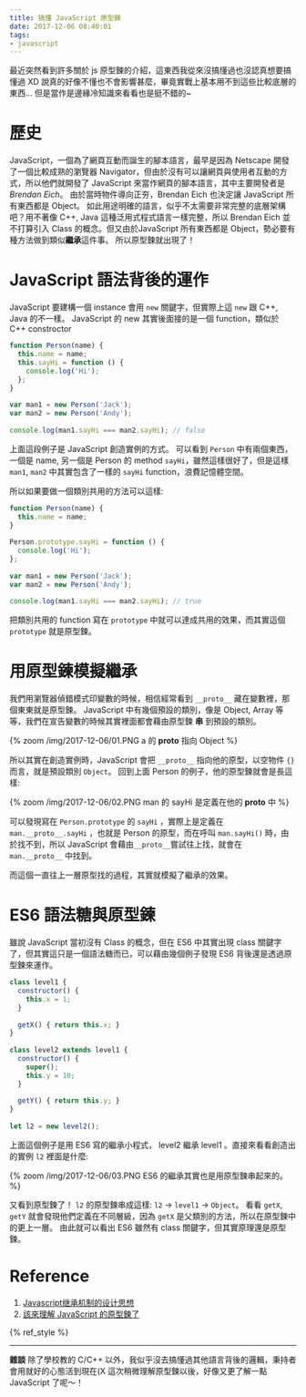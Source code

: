```yaml
---
title: 搞懂 JavaScript 原型鍊
date: 2017-12-06 08:40:01
tags:
- javascript
---
```


最近突然看到許多關於 js 原型鍊的介紹，這東西我從來沒搞懂過也沒認真想要搞懂過 XD
說真的好像不懂也不會影響甚麼，畢竟實戰上基本用不到這些比較底層的東西…
但是當作是邊緣冷知識來看看也是挺不錯的~

<!-- more -->

# 歷史

JavaScript，一個為了網頁互動而誕生的腳本語言，最早是因為 Netscape 開發了一個比較成熟的瀏覽器 Navigator，但由於沒有可以讓網頁與使用者互動的方式，所以他們就開發了 JavaScript 來當作網頁的腳本語言，其中主要開發者是 *Brendan Eich*。
由於當時物件導向正夯，Brendan Eich 也決定讓 JavaScript 所有東西都是 Object。
如此用途明確的語言，似乎不太需要非常完整的底層架構吧？用不著像 C++, Java 這種泛用式程式語言一樣完整，所以 Brendan Eich 並不打算引入 Class 的概念。但又由於JavaScript 所有東西都是 Object，勢必要有種方法做到類似**繼承**這件事。
所以原型鍊就出現了！

# JavaScript 語法背後的運作

JavaScript 要建構一個 instance 會用 `new` 關鍵字，但實際上這 `new` 跟 C++, Java 的不一樣。
JavaScript 的 new 其實後面接的是一個 function，類似於 C++ constroctor

```js
function Person(name) {
  this.name = name;
  this.sayHi = function () {
    console.log('Hi');
  };
}
  
var man1 = new Person('Jack');
var man2 = new Person('Andy');
  
console.log(man1.sayHi === man2.sayHi); // false
```

上面這段例子是 JavaScript 創造實例的方式。
可以看到 `Person` 中有兩個東西，一個是 name, 另一個是 Person 的 method `sayHi`，雖然這樣很好了，但是這樣 `man1`, `man2` 中其實包含了一樣的 `sayHi` function，浪費記憶體空間。

所以如果要做一個類別共用的方法可以這樣:

```js
function Person(name) {
  this.name = name;
}
  
Person.prototype.sayHi = function () {
  console.log('Hi');
};
  
var man1 = new Person('Jack');
var man2 = new Person('Andy');
  
console.log(man1.sayHi === man2.sayHi); // true
```

把類別共用的 function 寫在 `prototype` 中就可以達成共用的效果，而其實這個 `prototype` 就是原型鍊。

# 用原型鍊模擬繼承

我們用瀏覽器偵錯模式印變數的時候，相信經常看到 `__proto__` 藏在變數裡，那個東東就是原型鍊。
JavaScript 中有幾個預設的類別，像是 Object, Array 等等，我們在宣告變數的時候其實裡面都會藉由原型鍊 **串** 到預設的類別。

{% zoom /img/2017-12-06/01.PNG a 的 __proto__ 指向 Object %}

所以其實在創造實例時，JavaScript 會把 `__proto__` 指向他的原型，以空物件 `{}` 而言，就是預設類別 `Object`。
回到上面 Person 的例子，他的原型鍊就會是長這樣:

{% zoom /img/2017-12-06/02.PNG man 的 sayHi 是定義在他的 __proto__ 中  %}


可以發現寫在 `Person.prototype` 的 `sayHi` ，實際上是定義在 `man.__proto__.sayHi` ，也就是 Person 的原型，而在呼叫 `man.sayHi()` 時，由於找不到，所以 JavaScript 會藉由`__proto__`嘗試往上找，就會在 `man.__proto__` 中找到。

而這個一直往上一層原型找的過程，其實就模擬了繼承的效果。

# ES6 語法糖與原型鍊

雖說 JavaScript 當初沒有 Class 的概念，但在 ES6 中其實出現 class 關鍵字了，但其實這只是一個語法糖而已，可以藉由幾個例子發現 ES6 背後還是透過原型鍊來運作。

```js
class level1 {
  constructor() {
    this.x = 1;
  }
  
  getX() { return this.x; }
}
 
class level2 extends level1 {
  constructor() {
    super();
    this.y = 10;
  }
  
  getY() { return this.y; }
}
 
let l2 = new level2();
```

上面這個例子是用 ES6 寫的繼承小程式， level2 繼承 level1 。直接來看看創造出的實例 `l2` 裡面是什麼:

{% zoom /img/2017-12-06/03.PNG ES6 的繼承其實也是用原型鍊串起來的。 %}

又看到原型鍊了！
`l2` 的原型鍊串成這樣: `l2` → `level1` → `Object`。
看看 `getX`, `getY` 就會發現他們定義在不同層級，因為 `getX` 是父類別的方法，所以在原型鍊中的更上一層。
由此就可以看出 ES6 雖然有 class 關鍵字，但其實原理還是原型鍊。

# Reference

1. [Javascript继承机制的设计思想](http://www.ruanyifeng.com/blog/2011/06/designing_ideas_of_inheritance_mechanism_in_javascript.html)
2. [該來理解 JavaScript 的原型鍊了](http://blog.techbridge.cc/2017/04/22/javascript-prototype/)

{% ref_style %}

----------

**雜談**
除了學校教的 C/C++ 以外，我似乎沒去搞懂過其他語言背後的邏輯，秉持者會用就好的心態活到現在(X
這次稍微理解原型鍊以後，好像又更了解一點 JavaScript 了呢～！
